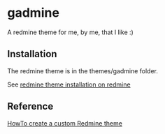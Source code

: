 # gadmine

A redmine theme for me, by me, that I like :)

## Installation

The redmine theme is in the themes/gadmine folder.

See [redmine theme installation on redmine](http://www.redmine.org/projects/redmine/wiki/Themes)

## Reference

[HowTo create a custom Redmine theme](http://www.redmine.org/projects/redmine/wiki/HowTo_create_a_custom_Redmine_theme)